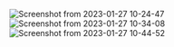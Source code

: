 
![Screenshot from 2023-01-27 10-24-47](https://user-images.githubusercontent.com/77692502/215015830-c1ea95d8-a72e-49f7-b279-a2f4ceb262f6.png)
![Screenshot from 2023-01-27 10-34-08](https://user-images.githubusercontent.com/77692502/215016868-89a629bc-9ec5-4670-a09b-c35919f1921f.png)
![Screenshot from 2023-01-27 10-44-52](https://user-images.githubusercontent.com/77692502/215018155-177beeed-4e75-4c71-a217-11934836f01c.png)
